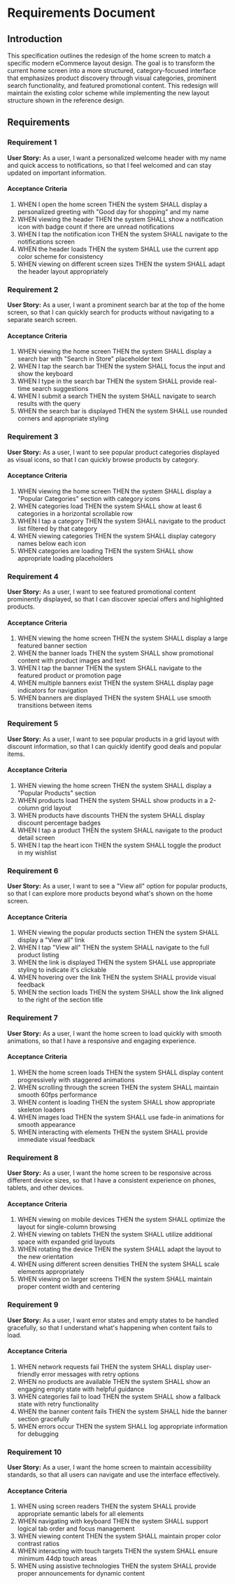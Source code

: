 # Requirements Document

## Introduction

This specification outlines the redesign of the home screen to match a specific modern eCommerce layout design. The goal is to transform the current home screen into a more structured, category-focused interface that emphasizes product discovery through visual categories, prominent search functionality, and featured promotional content. This redesign will maintain the existing color scheme while implementing the new layout structure shown in the reference design.

## Requirements

### Requirement 1

**User Story:** As a user, I want a personalized welcome header with my name and quick access to notifications, so that I feel welcomed and can stay updated on important information.

#### Acceptance Criteria

1. WHEN I open the home screen THEN the system SHALL display a personalized greeting with "Good day for shopping" and my name
2. WHEN viewing the header THEN the system SHALL show a notification icon with badge count if there are unread notifications
3. WHEN I tap the notification icon THEN the system SHALL navigate to the notifications screen
4. WHEN the header loads THEN the system SHALL use the current app color scheme for consistency
5. WHEN viewing on different screen sizes THEN the system SHALL adapt the header layout appropriately

### Requirement 2

**User Story:** As a user, I want a prominent search bar at the top of the home screen, so that I can quickly search for products without navigating to a separate search screen.

#### Acceptance Criteria

1. WHEN viewing the home screen THEN the system SHALL display a search bar with "Search in Store" placeholder text
2. WHEN I tap the search bar THEN the system SHALL focus the input and show the keyboard
3. WHEN I type in the search bar THEN the system SHALL provide real-time search suggestions
4. WHEN I submit a search THEN the system SHALL navigate to search results with the query
5. WHEN the search bar is displayed THEN the system SHALL use rounded corners and appropriate styling

### Requirement 3

**User Story:** As a user, I want to see popular product categories displayed as visual icons, so that I can quickly browse products by category.

#### Acceptance Criteria

1. WHEN viewing the home screen THEN the system SHALL display a "Popular Categories" section with category icons
2. WHEN categories load THEN the system SHALL show at least 6 categories in a horizontal scrollable row
3. WHEN I tap a category THEN the system SHALL navigate to the product list filtered by that category
4. WHEN viewing categories THEN the system SHALL display category names below each icon
5. WHEN categories are loading THEN the system SHALL show appropriate loading placeholders

### Requirement 4

**User Story:** As a user, I want to see featured promotional content prominently displayed, so that I can discover special offers and highlighted products.

#### Acceptance Criteria

1. WHEN viewing the home screen THEN the system SHALL display a large featured banner section
2. WHEN the banner loads THEN the system SHALL show promotional content with product images and text
3. WHEN I tap the banner THEN the system SHALL navigate to the featured product or promotion page
4. WHEN multiple banners exist THEN the system SHALL display page indicators for navigation
5. WHEN banners are displayed THEN the system SHALL use smooth transitions between items

### Requirement 5

**User Story:** As a user, I want to see popular products in a grid layout with discount information, so that I can quickly identify good deals and popular items.

#### Acceptance Criteria

1. WHEN viewing the home screen THEN the system SHALL display a "Popular Products" section
2. WHEN products load THEN the system SHALL show products in a 2-column grid layout
3. WHEN products have discounts THEN the system SHALL display discount percentage badges
4. WHEN I tap a product THEN the system SHALL navigate to the product detail screen
5. WHEN I tap the heart icon THEN the system SHALL toggle the product in my wishlist

### Requirement 6

**User Story:** As a user, I want to see a "View all" option for popular products, so that I can explore more products beyond what's shown on the home screen.

#### Acceptance Criteria

1. WHEN viewing the popular products section THEN the system SHALL display a "View all" link
2. WHEN I tap "View all" THEN the system SHALL navigate to the full product listing
3. WHEN the link is displayed THEN the system SHALL use appropriate styling to indicate it's clickable
4. WHEN hovering over the link THEN the system SHALL provide visual feedback
5. WHEN the section loads THEN the system SHALL show the link aligned to the right of the section title

### Requirement 7

**User Story:** As a user, I want the home screen to load quickly with smooth animations, so that I have a responsive and engaging experience.

#### Acceptance Criteria

1. WHEN the home screen loads THEN the system SHALL display content progressively with staggered animations
2. WHEN scrolling through the screen THEN the system SHALL maintain smooth 60fps performance
3. WHEN content is loading THEN the system SHALL show appropriate skeleton loaders
4. WHEN images load THEN the system SHALL use fade-in animations for smooth appearance
5. WHEN interacting with elements THEN the system SHALL provide immediate visual feedback

### Requirement 8

**User Story:** As a user, I want the home screen to be responsive across different device sizes, so that I have a consistent experience on phones, tablets, and other devices.

#### Acceptance Criteria

1. WHEN viewing on mobile devices THEN the system SHALL optimize the layout for single-column browsing
2. WHEN viewing on tablets THEN the system SHALL utilize additional space with expanded grid layouts
3. WHEN rotating the device THEN the system SHALL adapt the layout to the new orientation
4. WHEN using different screen densities THEN the system SHALL scale elements appropriately
5. WHEN viewing on larger screens THEN the system SHALL maintain proper content width and centering

### Requirement 9

**User Story:** As a user, I want error states and empty states to be handled gracefully, so that I understand what's happening when content fails to load.

#### Acceptance Criteria

1. WHEN network requests fail THEN the system SHALL display user-friendly error messages with retry options
2. WHEN no products are available THEN the system SHALL show an engaging empty state with helpful guidance
3. WHEN categories fail to load THEN the system SHALL show a fallback state with retry functionality
4. WHEN the banner content fails THEN the system SHALL hide the banner section gracefully
5. WHEN errors occur THEN the system SHALL log appropriate information for debugging

### Requirement 10

**User Story:** As a user, I want the home screen to maintain accessibility standards, so that all users can navigate and use the interface effectively.

#### Acceptance Criteria

1. WHEN using screen readers THEN the system SHALL provide appropriate semantic labels for all elements
2. WHEN navigating with keyboard THEN the system SHALL support logical tab order and focus management
3. WHEN viewing content THEN the system SHALL maintain proper color contrast ratios
4. WHEN interacting with touch targets THEN the system SHALL ensure minimum 44dp touch areas
5. WHEN using assistive technologies THEN the system SHALL provide proper announcements for dynamic content